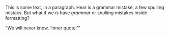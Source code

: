 This is some text, in a paragraph. Hear is a grammar mistake, a few spulling mistaks. But what if we *is* have *grammar* or *spulling* mistakes inside formatting?

"We will never know. 'Inner quote!'"